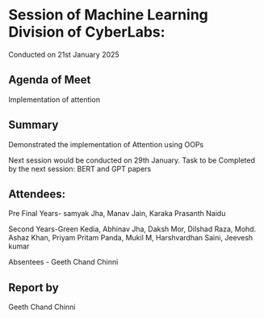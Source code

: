 # Session of Machine Learning Division of CyberLabs:

Conducted on 21st January 2025
## Agenda of Meet
Implementation of attention 

## Summary
Demonstrated the implementation of Attention using OOPs

Next session would be conducted on 29th January.
Task to be Completed by the next session: BERT and GPT papers 

## Attendees:
Pre Final Years- samyak Jha, Manav Jain, Karaka Prasanth Naidu

Second Years-Green Kedia, Abhinav Jha, Daksh Mor, Dilshad Raza, Mohd. Ashaz Khan, Priyam Pritam Panda, Mukil M, Harshvardhan Saini, Jeevesh kumar

Absentees - Geeth Chand Chinni

## Report by
Geeth Chand Chinni
